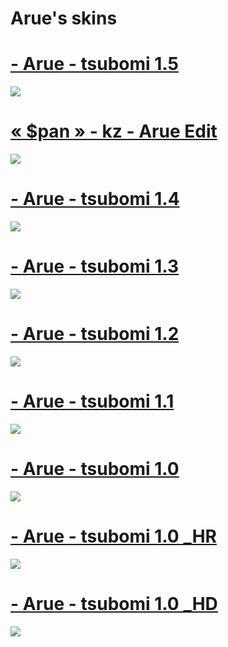 # Arue's skins

# [- Arue - tsubomi 1.5](https://mega.nz/file/HXhzlKba#wdefB7RBZOdU0smZPzuIoICZuWCYk4owg1nNjnQPlaU) 
![](https://osu.ppy.sh/ss/17209477/4ed8)

# [« $pan » - kz - Arue Edit](https://mega.nz/file/6TIGSTgJ#WhDX0qJigT8Qs-5Wbj_Bwil2Ipmj7_ziS3Sml5ndPAo) 
![](https://osu.ppy.sh/ss/16997739/a4cd)

# [- Arue - tsubomi 1.4](https://mega.nz/file/KfoSiT5b#Q1smpo_obid6rSsOsOTjjCi2ozHxTwPmhUQbNe1hEaI) 
![](https://osu.ppy.sh/ss/16937996/0475)

# [- Arue - tsubomi 1.3](https://mega.nz/file/OfQCRR7b#Ap7R55yWcVk7pfvzW-jv-gZ-esLcG5o2qmDbMxmJph8) 
![](https://osu.ppy.sh/ss/16930877/b32b)

# [- Arue - tsubomi 1.2](https://mega.nz/file/bSBRkIZS#RiKK_O5V8LdN3VkUQxT_YqSab2yWRrbPifF88c8Cv2o) 
![](https://osu.ppy.sh/ss/16862373/aa98)

# [- Arue - tsubomi 1.1](https://mega.nz/file/3KBXxAjQ#zR0VqBJQ8nUQNplLah9djdqC_wxQ8L2oZp0ntc7bQrU) 
![](https://osu.ppy.sh/ss/16844323/9fee)

# [- Arue - tsubomi 1.0](https://mega.nz/file/zKoiASaZ#KdW3AjY4eSHXX4SwlJktWMiBTeU-cjFgGU_lQ8N06is) 
![](https://osu.ppy.sh/ss/16844335/3eb6)

# [- Arue - tsubomi 1.0 _HR](https://mega.nz/file/bHpkkLSL#NNHmhs4u1w3b8fqFlQp1lSNg3dW4dH5EdH6HDk9uXUE) 
![](https://osu.ppy.sh/ss/16844359/87d2)

# [- Arue - tsubomi 1.0 _HD](https://mega.nz/file/KO4QjILS#7PgzSvQhfQxZ-L2VlaIj6qtU4Wg2Wlj5cf1MfWrsuTA) 
![](https://osu.ppy.sh/ss/16844348/a038)
